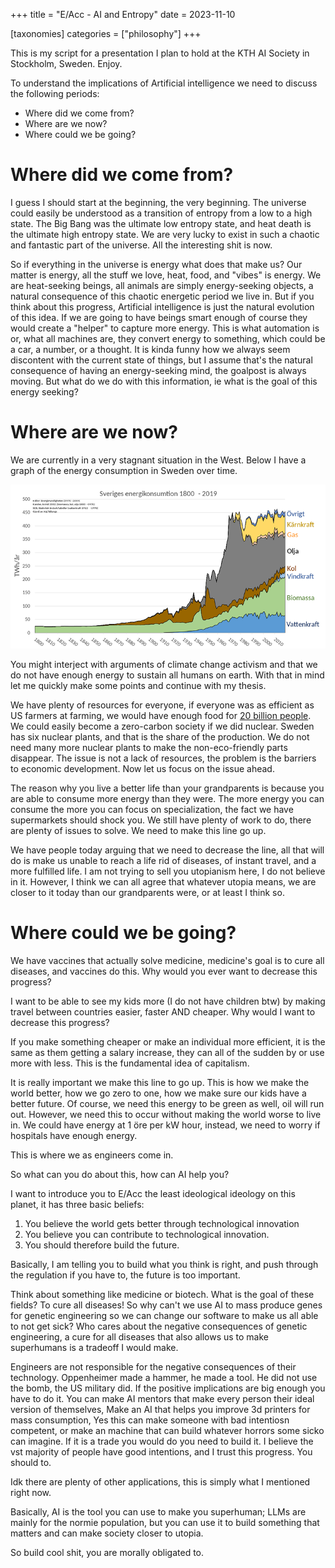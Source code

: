 +++
title = "E/Acc - AI and Entropy"
date = 2023-11-10

[taxonomies]
categories = ["philosophy"]
+++

This is my script for a presentation I plan to hold at the KTH AI Society in Stockholm, Sweden. Enjoy.

To understand the implications of Artificial intelligence we need to discuss the following periods:

* Where did we come from?
* Where are we now?
* Where could we be going?

# Where did we come from?

I guess I should start at the beginning, the very beginning. The universe could easily be understood as a transition of entropy from a low to a high state. The Big Bang was the ultimate low entropy state, and heat death is the ultimate high entropy state. We are very lucky to exist in such a chaotic and fantastic part of the universe. All the interesting shit is now. 

So if everything in the universe is energy what does that make us? Our matter is energy, all the stuff we love, heat, food, and "vibes" is energy. We are heat-seeking beings, all animals are simply energy-seeking objects, a natural consequence of this chaotic energetic period we live in. But if you think about this progress, Artificial intelligence is just the natural evolution of this idea. If we are going to have beings smart enough of course they would create a "helper" to capture more energy. This is what automation is or, what all machines are, they convert energy to something, which could be a car, a number, or a thought. It is kinda funny how we always seem discontent with the current state of things, but I assume that's the natural consequence of having an energy-seeking mind, the goalpost is always moving. But what do we do with this information, ie what is the goal of this energy seeking?

# Where are we now?

We are currently in a very stagnant situation in the West. Below I have a graph of the energy consumption in Sweden over time.

![energy_consumtion](https://github.com/21st-centuryman/21st-centuryman.github.io/blob/main/images/energy_consumtion.png?raw=true)

You might interject with arguments of climate change activism and that we do not have enough energy to sustain all humans on earth. With that in mind let me quickly make some points and continue with my thesis.

We have plenty of resources for everyone, if everyone was as efficient as US farmers at farming, we would have enough food for [20 billion people](https://youtu.be/4xkXjj6dalM?si=Nsy75H2CTRJQAyhD&t=314). We could easily become a zero-carbon society if we did nuclear. Sweden has six nuclear plants, and that is the share of the production. We do not need many more nuclear plants to make the non-eco-friendly parts disappear. The issue is not a lack of resources, the problem is the barriers to economic development. Now let us focus on the issue ahead.

The reason why you live a better life than your grandparents is because you are able to consume more energy than they were. The more energy you can consume the more you can focus on specialization, the fact we have supermarkets should shock you. We still have plenty of work to do, there are plenty of issues to solve. We need to make this line go up.

We have people today arguing that we need to decrease the line, all that will do is make us unable to reach a life rid of diseases, of instant travel, and a more fulfilled life. I am not trying to sell you utopianism here, I do not believe in it. However, I think we can all agree that whatever utopia means, we are closer to it today than our grandparents were, or at least I think so. 

# Where could we be going?

We have vaccines that actually solve medicine, medicine's goal is to cure all diseases, and vaccines do this. Why would you ever want to decrease this progress? 

I want to be able to see my kids more (I do not have children btw) by making travel between countries easier, faster AND cheaper. Why would I want to decrease this progress?

If you make something cheaper or make an individual more efficient, it is the same as them getting a salary increase, they can all of the sudden by or use more with less. This is the fundamental idea of capitalism.

It is really important we make this line to go up. This is how we make the world better, how we go zero to one, how we make sure our kids have a better future. Of course, we need this energy to be green as well, oil will run out. However, we need this to occur without making the world worse to live in. We could have energy at 1 öre per kW hour, instead, we need to worry if hospitals have enough energy.

This is where we as engineers come in.

So what can you do about this, how can AI help you?

I want to introduce you to E/Acc the least ideological ideology on this planet, it has three basic beliefs:

1. You believe the world gets better through technological innovation
2. You believe you can contribute to technological innovation.
3. You should therefore build the future.

Basically, I am telling you to build what you think is right, and push through the regulation if you have to, the future is too important.

Think about something like medicine or biotech. What is the goal of these fields? To cure all diseases! So why can't we use AI to mass produce genes for genetic engineering so we can change our software to make us all able to not get sick? Who cares about the negative consequences of genetic engineering, a cure for all diseases that also allows us to make superhumans is a tradeoff I would make. 

Engineers are not responsible for the negative consequences of their technology. Oppenheimer made a hammer, he made a tool. He did not use the bomb, the US military did. If the positive implications are big enough you have to do it. You can make AI mentors that make every person their ideal version of themselves, Make an AI that helps you improve 3d printers for mass consumption, Yes this can make someone with bad intentiosn competent, or make an machine that can build whatever horrors some sicko can imagine. If it is a trade you would do you need to build it. I believe the vst majority of people have good intentions, and I trust this progress. You should to.

Idk there are plenty of other applications, this is simply what I mentioned right now.

Basically, AI is the tool you can use to make you superhuman; LLMs are mainly for the normie population, but you can use it to build something that matters and can make society closer to utopia. 

So build cool shit, you are morally obligated to.
